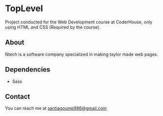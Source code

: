 # TopLevel


Project conducted for the Web Development course at CoderHouse, only using HTML and CSS (Required by the course).

## About

Ntech is a software company specialized in making taylor made web pages.

## Dependencies
- Sass


## Contact

You can reach me at santiagoump986@gmail.com
